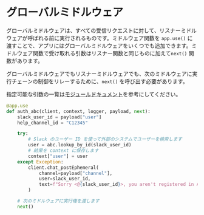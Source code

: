 # グローバルミドルウェア

グローバルミドルウェアは、すべての受信リクエストに対して、リスナーミドルウェアが呼ばれる前に実行されるものです。ミドルウェア関数を `app.use()` に渡すことで、アプリにはグローバルミドルウェアをいくつでも追加できます。ミドルウェア関数で受け取れる引数はリスナー関数と同じものに加えて`next()` 関数があります。

グローバルミドルウェアでもリスナーミドルウェアでも、次のミドルウェアに実行チェーンの制御をリレーするために、`next()` を呼び出す必要があります。 

<span>指定可能な引数の一覧は<a href="https://docs.slack.dev/bolt-python/reference/kwargs_injection/args.html">モジュールドキュメント</a>を参考にしてください。</span>

```python
@app.use
def auth_abc(client, context, logger, payload, next):
    slack_user_id = payload["user"]
    help_channel_id = "C12345"

    try:
        # Slack のユーザー ID を使って外部のシステムでユーザーを検索します
        user = abc.lookup_by_id(slack_user_id)
        # 結果を context に保存します
        context["user"] = user
    except Exception:
        client.chat_postEphemeral(
            channel=payload["channel"],
            user=slack_user_id,
            text=f"Sorry <@{slack_user_id}>, you aren't registered in ABC or there was an error with authentication.Please post in <#{help_channel_id}> for assistance"
        )

    # 次のミドルウェアに実行権を渡します
    next()
```